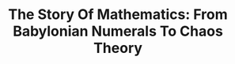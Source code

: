 ---
title: "The Story Of Mathematics: From Babylonian Numerals To Chaos Theory"
showDate: false
draft: false
tags: ["classic","poem"]
link: "https://www.amazon.ca/Story-Mathematics-Babylonian-Numerals-2008-01-01/dp/B01A0CMNIE/ref=sr_1_4?s=books&ie=UTF8&qid=1534645816&sr=1-4&keywords=The+story+of+mathematics+ian+stewart"
read: "R"
---